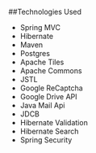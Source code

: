 ##Technologies Used

- Spring MVC
- Hibernate
- Maven
- Postgres
- Apache Tiles
- Apache Commons
- JSTL
- Google ReCaptcha
- Google Drive API
- Java Mail Api
- JDCB
- Hibernate Validation
- Hibernate Search
- Spring Security
